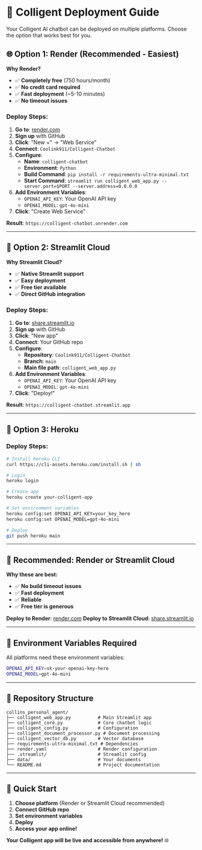 # 🚀 Colligent Deployment Guide

Your Colligent AI chatbot can be deployed on multiple platforms. Choose the option that works best for you.

## 🌐 **Option 1: Render (Recommended - Easiest)**

**Why Render?**
- ✅ **Completely free** (750 hours/month)
- ✅ **No credit card required**
- ✅ **Fast deployment** (~5-10 minutes)
- ✅ **No timeout issues**

### Deploy Steps:
1. **Go to**: [render.com](https://render.com)
2. **Sign up** with GitHub
3. **Click**: "New +" → "Web Service"
4. **Connect**: `Coolink911/Colligent-Chatbot`
5. **Configure**:
   - **Name**: `colligent-chatbot`
   - **Environment**: `Python`
   - **Build Command**: `pip install -r requirements-ultra-minimal.txt`
   - **Start Command**: `streamlit run colligent_web_app.py --server.port=$PORT --server.address=0.0.0.0`
6. **Add Environment Variables**:
   - `OPENAI_API_KEY`: Your OpenAI API key
   - `OPENAI_MODEL`: `gpt-4o-mini`
7. **Click**: "Create Web Service"

**Result**: `https://colligent-chatbot.onrender.com`

---

## 📱 **Option 2: Streamlit Cloud**

**Why Streamlit Cloud?**
- ✅ **Native Streamlit support**
- ✅ **Easy deployment**
- ✅ **Free tier available**
- ✅ **Direct GitHub integration**

### Deploy Steps:
1. **Go to**: [share.streamlit.io](https://share.streamlit.io)
2. **Sign up** with GitHub
3. **Click**: "New app"
4. **Connect**: Your GitHub repo
5. **Configure**:
   - **Repository**: `Coolink911/Colligent-Chatbot`
   - **Branch**: `main`
   - **Main file path**: `colligent_web_app.py`
6. **Add Environment Variables**:
   - `OPENAI_API_KEY`: Your OpenAI API key
   - `OPENAI_MODEL`: `gpt-4o-mini`
7. **Click**: "Deploy!"

**Result**: `https://colligent-chatbot.streamlit.app`

---

## 🦄 **Option 3: Heroku**

### Deploy Steps:
```bash
# Install Heroku CLI
curl https://cli-assets.heroku.com/install.sh | sh

# Login
heroku login

# Create app
heroku create your-colligent-app

# Set environment variables
heroku config:set OPENAI_API_KEY=your_key_here
heroku config:set OPENAI_MODEL=gpt-4o-mini

# Deploy
git push heroku main
```

---

## 🎯 **Recommended: Render or Streamlit Cloud**

**Why these are best:**
- ✅ **No build timeout issues**
- ✅ **Fast deployment**
- ✅ **Reliable**
- ✅ **Free tier is generous**

**Deploy to Render**: [render.com](https://render.com)
**Deploy to Streamlit Cloud**: [share.streamlit.io](https://share.streamlit.io)

---

## 🔧 **Environment Variables Required**

All platforms need these environment variables:
```bash
OPENAI_API_KEY=sk-your-openai-key-here
OPENAI_MODEL=gpt-4o-mini
```

---

## 📁 **Repository Structure**

```
collins_personal_agent/
├── colligent_web_app.py          # Main Streamlit app
├── colligent_core.py             # Core chatbot logic
├── colligent_config.py           # Configuration
├── colligent_document_processor.py # Document processing
├── colligent_vector_db.py        # Vector database
├── requirements-ultra-minimal.txt # Dependencies
├── render.yaml                   # Render configuration
├── .streamlit/                   # Streamlit config
├── data/                         # Your documents
└── README.md                     # Project documentation
```

---

## 🚀 **Quick Start**

1. **Choose platform** (Render or Streamlit Cloud recommended)
2. **Connect GitHub repo**
3. **Set environment variables**
4. **Deploy**
5. **Access your app online!**

**Your Colligent app will be live and accessible from anywhere!** 🌐
